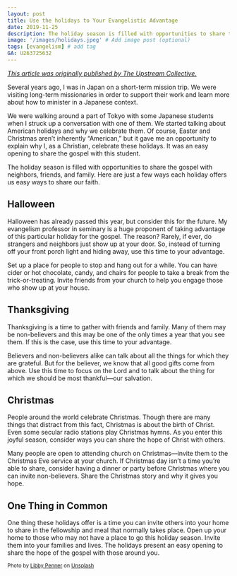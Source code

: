 ```yaml
---
layout: post
title: Use the holidays to Your Evangelistic Advantage
date: 2019-11-25
description: The holiday season is filled with opportunities to share the gospel with neighbors, friends, and family. Here are just a few ways each holiday offers us easy ways to share our faith. # Add post description (optional)
image: '/images/holidays.jpeg' # Add image post (optional)
tags: [evangelism] # add tag
GA: U263725632
---
```

[*This article was originally published by The Upstream Collective.*](https://www.theupstreamcollective.org/post/use-the-holidays-to-your-evangelistic-advantage)

Several years ago, I was in Japan on a short-term mission trip. We were visiting long-term missionaries in order to support their work and learn more about how to minister in a Japanese context. 

We were walking around a part of Tokyo with some Japanese students when I struck up a conversation with one of them. We started talking about American holidays and why we celebrate them. Of course, Easter and Christmas aren’t inherently “American,” but it gave me an opportunity to explain why I, as a Christian, celebrate these holidays. It was an easy opening to share the gospel with this student.

The holiday season is filled with opportunities to share the gospel with neighbors, friends, and family. Here are just a few ways each holiday offers us easy ways to share our faith.

## Halloween

Halloween has already passed this year, but consider this for the future. My evangelism professor in seminary is a huge proponent of taking advantage of this particular holiday for the gospel. The reason? Rarely, if ever, do strangers and neighbors just show up at your door. So, instead of turning off your front porch light and hiding away, use this time to your advantage. 

Set up a place for people to stop and hang out for a while. You can have cider or hot chocolate, candy, and chairs for people to take a break from the trick-or-treating. Invite friends from your church to help you engage those who show up at your house.

## Thanksgiving

Thanksgiving is a time to gather with friends and family. Many of them may be non-believers and this may be one of the only times a year that you see them. If this is the case, use this time to your advantage.

Believers and non-believers alike can talk about all the things for which they are grateful. But for the believer, we know that all good gifts come from above. Use this time to focus on the Lord and to talk about the thing for which we should be most thankful—our salvation.

## Christmas

People around the world celebrate Christmas. Though there are many things that distract from this fact, Christmas is about the birth of Christ. Even some secular radio stations play Christmas hymns. As you enter this joyful season, consider ways you can share the hope of Christ with others. 

Many people are open to attending church on Christmas—invite them to the Christmas Eve service at your church. If Christmas day isn’t a time you’re able to share, consider having a dinner or party before Christmas where you can invite non-believers. Share the Christmas story and why it gives you hope.

## One Thing in Common

One thing these holidays offer is a time you can invite others into your home to share in the fellowship and meal that normally takes place. Open up your home to those who may not have a place to go this holiday season. Invite them into your families and lives. The holidays present an easy opening to share the hope of the gospel with those around you.

<sub>Photo by <a href="https://unsplash.com/@libby_penner?utm_content=creditCopyText&utm_medium=referral&utm_source=unsplash">Libby Penner</a> on <a href="https://unsplash.com/photos/red-and-white-candles-on-clear-glass-candle-holder-tu0nCdW7V4o?utm_content=creditCopyText&utm_medium=referral&utm_source=unsplash">Unsplash</a></sub>
  